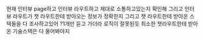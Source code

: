 현재 인터뷰 page하고 인터뷰 라우트하고 제대로 소통하고있는지 확인해 그리고 인터뷰 라우트가 챗 라우트한테 받아오는 정보가 정확한지 그리고 챗 라우트한테 받아온 스택들을 다 조사하고있어 ?1개만 듣고 가더라 로직이 잘못된듯 최소한 챗라우트한테 받아온 기술스택은 다 물어봐야지 